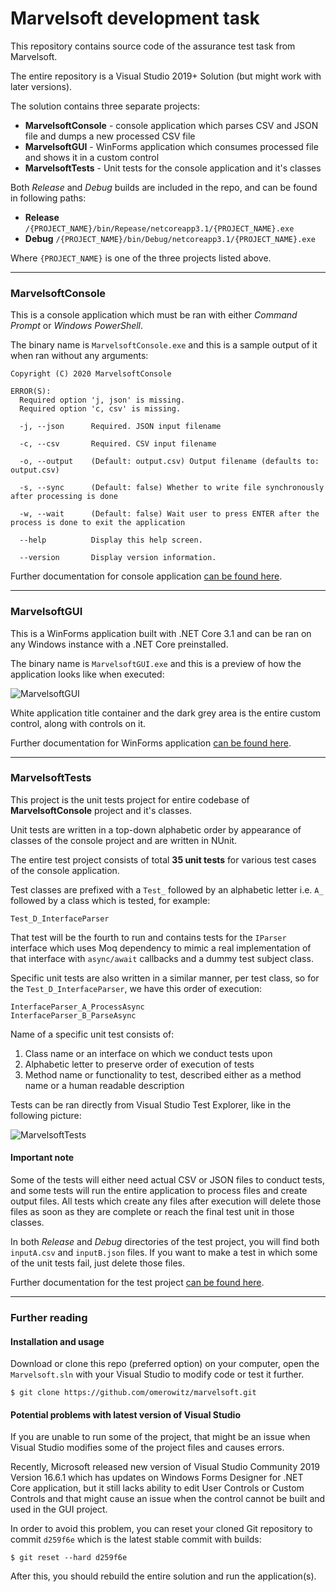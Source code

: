 # Marvelsoft development task

This repository contains source code of the assurance test task from Marvelsoft.

The entire repository is a Visual Studio 2019+ Solution (but might work with later versions).

The solution contains three separate projects:

- **MarvelsoftConsole** - console application which parses CSV and JSON file and dumps a new processed CSV file
- **MarvelsoftGUI** - WinForms application which consumes processed file and shows it in a custom control
- **MarvelsoftTests** - Unit tests for the console application and it's classes

Both *Release* and *Debug* builds are included in the repo, and can be found in following paths:

- **Release** `/{PROJECT_NAME}/bin/Repease/netcoreapp3.1/{PROJECT_NAME}.exe`
- **Debug** `/{PROJECT_NAME}/bin/Debug/netcoreapp3.1/{PROJECT_NAME}.exe`

Where `{PROJECT_NAME}` is one of the three projects listed above.

---

### MarvelsoftConsole

This is a console application which must be ran with either *Command Prompt* or *Windows PowerShell*.

The binary name is `MarvelsoftConsole.exe` and this is a sample output of it when ran without any arguments:

```MarvelsoftConsole 1.0.0
Copyright (C) 2020 MarvelsoftConsole

ERROR(S):
  Required option 'j, json' is missing.
  Required option 'c, csv' is missing.

  -j, --json      Required. JSON input filename

  -c, --csv       Required. CSV input filename

  -o, --output    (Default: output.csv) Output filename (defaults to: output.csv)

  -s, --sync      (Default: false) Whether to write file synchronously after processing is done

  -w, --wait      (Default: false) Wait user to press ENTER after the process is done to exit the application

  --help          Display this help screen.

  --version       Display version information.
```

Further documentation for console application [can be found here](https://github.com/omerowitz/marvelsoft/tree/master/MarvelsoftConsole).

---

### MarvelsoftGUI

This is a WinForms application built with .NET Core 3.1 and can be ran on any Windows instance with a .NET Core preinstalled.

The binary name is `MarvelsoftGUI.exe` and this is a preview of how the application looks like when executed:

![MarvelsoftGUI](https://i.imgur.com/XRmrXI3.png)

White application title container and the dark grey area is the entire custom control, along with controls on it.

Further documentation for WinForms application [can be found here](https://github.com/omerowitz/marvelsoft/tree/master/MarvelsoftGUI).

---

### MarvelsoftTests

This project is the unit tests project for entire codebase of **MarvelsoftConsole** project and it's classes.

Unit tests are written in a top-down alphabetic order by appearance of classes of the console project and are written in NUnit.

The entire test project consists of total **35 unit tests** for various test cases of the console application.

Test classes are prefixed with a `Test_` followed by an alphabetic letter i.e. `A_` followed by a class which is tested, for example:

```
Test_D_InterfaceParser
```

That test will be the fourth to run and contains tests for the `IParser` interface which uses Moq dependency to mimic a real implementation of that interface with `async/await` callbacks and a dummy test subject class.

Specific unit tests are also written in a similar manner, per test class, so for the `Test_D_InterfaceParser`, we have this order of execution:

```
InterfaceParser_A_ProcessAsync
InterfaceParser_B_ParseAsync
```

Name of a specific unit test consists of:

1. Class name or an interface on which we conduct tests upon
2. Alphabetic letter to preserve order of execution of tests
3. Method name or functionality to test, described either as a method name or a human readable description

Tests can be ran directly from Visual Studio Test Explorer, like in the following picture:

![MarvelsoftTests](https://i.imgur.com/7cEhWsQ.png)

#### Important note

Some of the tests will either need actual CSV or JSON files to conduct tests, and some tests will run the entire application to process files and create output files. All tests which create any files after execution will delete those files as soon as they are complete or reach the final test unit in those classes.

In both *Release* and *Debug* directories of the test project, you will find both `inputA.csv` and `inputB.json` files. If you want to make a test in which some of the unit tests fail, just delete those files.

Further documentation for the test project [can be found here](https://github.com/omerowitz/marvelsoft/tree/master/MarvelsoftTests).

---

### Further reading

#### Installation and usage

Download or clone this repo (preferred option) on your computer, open the `Marvelsoft.sln` with your Visual Studio to modify code or test it further.

```
$ git clone https://github.com/omerowitz/marvelsoft.git
```

#### Potential problems with latest version of Visual Studio

If you are unable to run some of the project, that might be an issue when Visual Studio modifies some of the project files and causes errors.

Recently, Microsoft released new version of Visual Studio Community 2019 Version 16.6.1 which has updates on Windows Forms Designer for .NET Core application, but it still lacks ability to edit User Controls or Custom Controls and that might cause an issue when the control cannot be built and used in the GUI project.

In order to avoid this problem, you can reset your cloned Git repository to commit `d259f6e` which is the latest stable commit with builds:

```
$ git reset --hard d259f6e
```

After this, you should rebuild the entire solution and run the application(s).